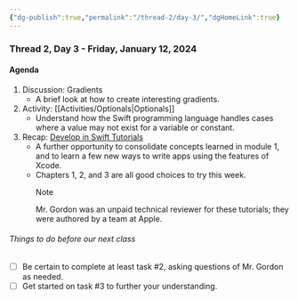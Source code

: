 ```yaml
---
{"dg-publish":true,"permalink":"/thread-2/day-3/","dgHomeLink":true}
---
```


### Thread 2, Day 3 - Friday, January 12, 2024
#### Agenda

1. Discussion: Gradients
	- A brief look at how to create interesting gradients.
2. Activity: [[Activities/Optionals\|Optionals]]
	- Understand how the Swift programming language handles cases where a value may not exist for a variable or constant.
3. Recap: [Develop in Swift Tutorials](https://developer.apple.com/tutorials/develop-in-swift-tutorials)
	- A further opportunity to consolidate concepts learned in module 1, and to learn a few new ways to write apps using the features of Xcode.
	- Chapters 1, 2, and 3 are all good choices to try this week.
		> [!NOTE]
		> Mr. Gordon was an unpaid technical reviewer for these tutorials; they were authored by a team at Apple.

###### Things to do before our next class
- [ ] Be certain to complete at least task &#35;2, asking questions of Mr. Gordon as needed.
- [ ] Get started on task &#35;3 to further your understanding.
